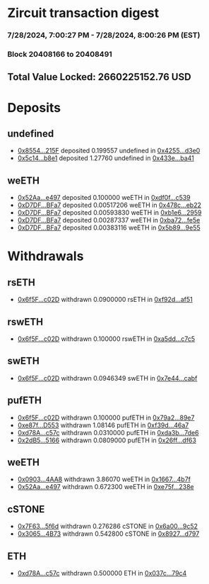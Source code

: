 # Zircuit transaction digest
### 7/28/2024, 7:00:27 PM - 7/28/2024, 8:00:26 PM (EST)
### Block 20408166 to 20408491

## Total Value Locked: 2660225152.76 USD

# Deposits
## undefined
- [0x8554...215F](https://etherscan.io/address/0x85542DbaECd0379BE7aD07Cd616d909ccd7a215F) deposited 0.199557 undefined in [0x4255...d3e0](https://etherscan.io/tx/0x85542DbaECd0379BE7aD07Cd616d909ccd7a215F)
- [0x5c14...b8e1](https://etherscan.io/address/0x5c14c517991C2bd72c3495eFeD8C9AEfDbd8b8e1) deposited 1.27760 undefined in [0x433e...ba41](https://etherscan.io/tx/0x5c14c517991C2bd72c3495eFeD8C9AEfDbd8b8e1)
## weETH
- [0x52Aa...e497](https://etherscan.io/address/0x52Aa899454998Be5b000Ad077a46Bbe360F4e497) deposited 0.100000 weETH in [0xdf0f...c539](https://etherscan.io/tx/0x52Aa899454998Be5b000Ad077a46Bbe360F4e497)
- [0xD7DF...BFa7](https://etherscan.io/address/0xD7DF7E085214743530afF339aFC420c7c720BFa7) deposited 0.00517206 weETH in [0x478c...eb22](https://etherscan.io/tx/0xD7DF7E085214743530afF339aFC420c7c720BFa7)
- [0xD7DF...BFa7](https://etherscan.io/address/0xD7DF7E085214743530afF339aFC420c7c720BFa7) deposited 0.00593830 weETH in [0xb1e6...2959](https://etherscan.io/tx/0xD7DF7E085214743530afF339aFC420c7c720BFa7)
- [0xD7DF...BFa7](https://etherscan.io/address/0xD7DF7E085214743530afF339aFC420c7c720BFa7) deposited 0.00287337 weETH in [0xba72...fe5e](https://etherscan.io/tx/0xD7DF7E085214743530afF339aFC420c7c720BFa7)
- [0xD7DF...BFa7](https://etherscan.io/address/0xD7DF7E085214743530afF339aFC420c7c720BFa7) deposited 0.00383116 weETH in [0x5b89...9e55](https://etherscan.io/tx/0xD7DF7E085214743530afF339aFC420c7c720BFa7)
# Withdrawals
## rsETH
- [0x6f5F...c02D](https://etherscan.io/address/0x6f5Fd7B851dd785635c52E217eD03636a9bec02D) withdrawn 0.0900000 rsETH in [0xf92d...af51](https://etherscan.io/tx/0x6f5Fd7B851dd785635c52E217eD03636a9bec02D)
## rswETH
- [0x6f5F...c02D](https://etherscan.io/address/0x6f5Fd7B851dd785635c52E217eD03636a9bec02D) withdrawn 0.100000 rswETH in [0xa5dd...c7c5](https://etherscan.io/tx/0x6f5Fd7B851dd785635c52E217eD03636a9bec02D)
## swETH
- [0x6f5F...c02D](https://etherscan.io/address/0x6f5Fd7B851dd785635c52E217eD03636a9bec02D) withdrawn 0.0946349 swETH in [0x7e44...cabf](https://etherscan.io/tx/0x6f5Fd7B851dd785635c52E217eD03636a9bec02D)
## pufETH
- [0x6f5F...c02D](https://etherscan.io/address/0x6f5Fd7B851dd785635c52E217eD03636a9bec02D) withdrawn 0.100000 pufETH in [0x79a2...89e7](https://etherscan.io/tx/0x6f5Fd7B851dd785635c52E217eD03636a9bec02D)
- [0xe87f...D553](https://etherscan.io/address/0xe87f9cd257c4155e10E408464Fc712699D8eD553) withdrawn 1.08146 pufETH in [0xf39d...46a7](https://etherscan.io/tx/0xe87f9cd257c4155e10E408464Fc712699D8eD553)
- [0xd78A...c57c](https://etherscan.io/address/0xd78A6A1aa35899f1BC28DA2E2a62E0F176DEc57c) withdrawn 0.0310000 pufETH in [0xda3b...7de6](https://etherscan.io/tx/0xd78A6A1aa35899f1BC28DA2E2a62E0F176DEc57c)
- [0x2dB5...5166](https://etherscan.io/address/0x2dB5B43b97c8475B16210e86222f524a86445166) withdrawn 0.0809000 pufETH in [0x26ff...df63](https://etherscan.io/tx/0x2dB5B43b97c8475B16210e86222f524a86445166)
## weETH
- [0x0903...4AA8](https://etherscan.io/address/0x090321686cCb611bF1c83Ab605EF673AF3cB4AA8) withdrawn 3.86070 weETH in [0x1667...4b7f](https://etherscan.io/tx/0x090321686cCb611bF1c83Ab605EF673AF3cB4AA8)
- [0x52Aa...e497](https://etherscan.io/address/0x52Aa899454998Be5b000Ad077a46Bbe360F4e497) withdrawn 0.672300 weETH in [0xe75f...238e](https://etherscan.io/tx/0x52Aa899454998Be5b000Ad077a46Bbe360F4e497)
## cSTONE
- [0x7F63...5f6d](https://etherscan.io/address/0x7F6339c057f05A289c00Cd7E33362dA24D665f6d) withdrawn 0.276286 cSTONE in [0x6a00...9c52](https://etherscan.io/tx/0x7F6339c057f05A289c00Cd7E33362dA24D665f6d)
- [0x3065...4B73](https://etherscan.io/address/0x3065522F69490397298BE6Bce295571a925C4B73) withdrawn 0.542800 cSTONE in [0x8927...d797](https://etherscan.io/tx/0x3065522F69490397298BE6Bce295571a925C4B73)
## ETH
- [0xd78A...c57c](https://etherscan.io/address/0xd78A6A1aa35899f1BC28DA2E2a62E0F176DEc57c) withdrawn 0.500000 ETH in [0x037c...79c4](https://etherscan.io/tx/0xd78A6A1aa35899f1BC28DA2E2a62E0F176DEc57c)
